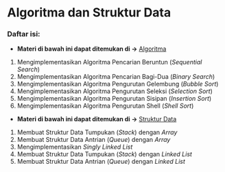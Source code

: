 # Algoritma dan Struktur Data

### Daftar isi:

- **Materi di bawah ini dapat ditemukan di ->** [Algoritma](/Materi/Algoritma.md)

1. Mengimplementasikan Algoritma Pencarian Beruntun (*Sequential Search*)
2. Mengimplementasikan Algoritma Pencarian Bagi-Dua (*Binary Search*)
3. Mengimplementasikan Algoritma Pengurutan Gelembung (*Bubble Sort*)
4. Mengimplementasikan Algoritma Pengurutan Seleksi (*Selection Sort*)
5. Mengimplementasikan Algoritma Pengurutan Sisipan (*Insertion Sort*)
6. Mengimplementasikan Algoritma Pengurutan Shell (*Shell Sort*)

- **Materi di bawah ini dapat ditemukan di ->** [Struktur Data](/Materi/Struktur_Data.md)

1. Membuat Struktur Data Tumpukan (*Stack*) dengan *Array*
2. Membuat Struktur Data Antrian (*Queue*) dengan *Array*
3. Mengimplementasikan *Singly Linked List*
4. Membuat Struktur Data Tumpukan (*Stack*) dengan *Linked List*
5. Membuat Struktur Data Antrian (*Queue*) dengan *Linked List*

